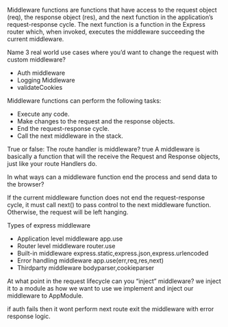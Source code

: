Middleware functions are functions that have access to the request object (req), the response object (res), and the next function in the application’s request-response cycle. The next function is a function in the Express router which, when invoked, executes the middleware succeeding the current middleware.

Name 3 real world use cases where you’d want to change the request with custom middleware?
* Auth middleware
* Logging Middleware
* validateCookies

Middleware functions can perform the following tasks:
* Execute any code.
* Make changes to the request and the response objects.
* End the request-response cycle.
* Call the next middleware in the stack.

True or false: The route handler is middleware?
true A middleware is basically a function that will the receive the Request and Response objects, just like your route Handlers do.

In what ways can a middleware function end the process and send data to the browser?

If the current middleware function does not end the request-response cycle, it must call next() to pass control to the next middleware function. Otherwise, the request will be left hanging.

Types of express middleware
* Application level middleware app.use
* Router level middleware router.use
* Built-in middleware express.static,express.json,express.urlencoded
* Error handling middleware app.use(err,req,res,next)
* Thirdparty middleware bodyparser,cookieparser

At what point in the request lifecycle can you “inject” middleware?
we inject it to a module as how we want to use we implement and inject our middleware to AppModule.

if auth fails then it wont perform next route exit the middleware with error response logic.


